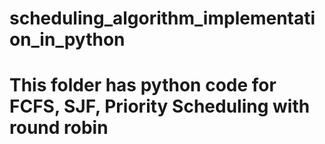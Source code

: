 # scheduling_algorithm_implementation_in_python
# This folder has python code for FCFS, SJF, Priority Scheduling with round robin
